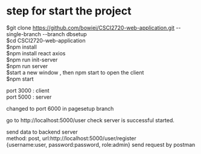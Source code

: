 # step for start the project

$git clone https://github.com/bowiei/CSCI2720-web-application.git --single-branch --branch dbsetup </br>
$cd CSCI2720-web-application </br>
$npm install  </br>
$npm install react axios </br>
$npm run init-server </br>
$npm run server </br>
$start a new window , then npm start to open the client </br>
$npm start </br>

port 3000 : client </br>
port 5000 : server </br>

changed to port <bold> 6000 </bold> in pagesetup branch </br>

go to http://localhost:5000/user check server is successful started. </br>

send data to backend server </br>
method: post, url:http://localhost:5000/user/register </br>
{username:user, password:password, role:admin} send request by postman </br>
